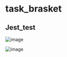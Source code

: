 # task_brasket

## Jest_test
![image](https://user-images.githubusercontent.com/56951952/116395787-40421780-a82d-11eb-98c7-f3068ebcc72d.png)

![image](https://user-images.githubusercontent.com/56951952/116395934-69fb3e80-a82d-11eb-9d22-12e11a6efa2e.png)
